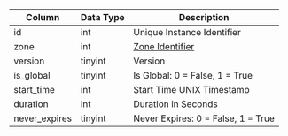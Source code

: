 | Column        | Data Type | Description                                                                         |
| ------------- | --------- | ----------------------------------------------------------------------------------- |
| id            | int       | Unique Instance Identifier                                                          |
| zone          | int       | [Zone Identifier](https://eqemu.gitbook.io/server/categories/reference-lists/zones) |
| version       | tinyint   | Version                                                                             |
| is_global     | tinyint   | Is Global: 0 = False, 1 = True                                                      |
| start_time    | int       | Start Time UNIX Timestamp                                                           |
| duration      | int       | Duration in Seconds                                                                 |
| never_expires | tinyint   | Never Expires: 0 = False, 1 = True                                                  |